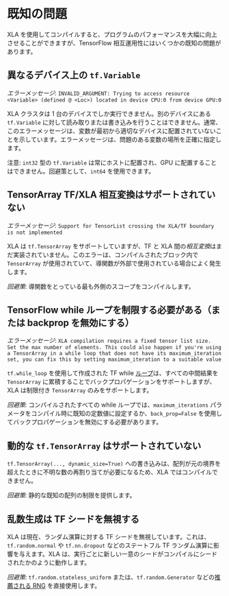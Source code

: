 # 既知の問題

XLA を使用してコンパイルすると、プログラムのパフォーマンスを大幅に向上させることができますが、TensorFlow 相互運用性にはいくつかの既知の問題があります。

## 異なるデバイス上の `tf.Variable`

*エラーメッセージ*: `INVALID_ARGUMENT: Trying to access resource <Variable> (defined @ <Loc>) located in device CPU:0 from device GPU:0`

XLA クラスタは 1 台のデバイスでしか実行できません。別のデバイスにある `tf.Variable` に対して読み取りまたは書き込みを行うことはできません。通常、このエラーメッセージは、変数が最初から適切なデバイスに配置されていないことを示しています。エラーメッセージは、問題のある変数の場所を正確に指定します。

注意: `int32` 型の `tf.Variable` は常にホストに配置され、GPU に配置することはできません。回避策として、`int64` を使用できます。

## TensorArray TF/XLA 相互変換はサポートされていない

*エラーメッセージ*: `Support for TensorList crossing the XLA/TF boundary is not implemented`

XLA は `tf.TensorArray` をサポートしていますが、TF と XLA 間の*相互変換*はまだ実装されていません。このエラーは、コンパイルされたブロック内で `TensorArray` が使用されていて、導関数が外部で使用されている場合によく発生します。

*回避策*: 導関数をとっている最も外側のスコープをコンパイルします。

## TensorFlow while ループを制限する必要がある（または backprop を無効にする）

*エラーメッセージ*: `XLA compilation requires a fixed tensor list size. Set the max number of elements. This could also happen if you're using a TensorArray in a while loop that does not have its maximum_iteration set, you can fix this by setting maximum_iteration to a suitable value`

`tf.while_loop` を使用して作成された TF while [ループ](https://www.tensorflow.org/api_docs/python/tf/while_loop)は、すべての中間結果を `TensorArray` に累積することでバックプロパゲーションをサポートしますが、XLA は制限付き `TensorArray` のみをサポートします。

*回避策*: コンパイルされたすべての while ループでは、`maximum_iterations` パラメータをコンパイル時に既知の定数値に設定するか、`back_prop=False` を使用してバックプロパゲーションを無効にする必要があります。

## 動的な `tf.TensorArray` はサポートされていない

`tf.TensorArray(..., dynamic_size=True)` への書き込みは、配列が元の境界を超えたときに不明な数の再割り当てが必要になるため、XLA ではコンパイルできません。

*回避策*: 静的な既知の配列の制限を提供します。

## 乱数生成は TF シードを無視する

XLA は現在、ランダム演算に対する TF シードを無視しています。これは、`tf.random.normal` や `tf.nn.dropout` などのステートフル TF ランダム演算に影響を与えます。XLA は、実行ごとに新しい一意のシードがコンパイルにシードされたかのように動作します。

*回避策*: `tf.random.stateless_uniform` または、`tf.random.Generator` などの[推薦される RNG](https://www.tensorflow.org/guide/random_numbers#stateless_rngs) を直接使用します。
